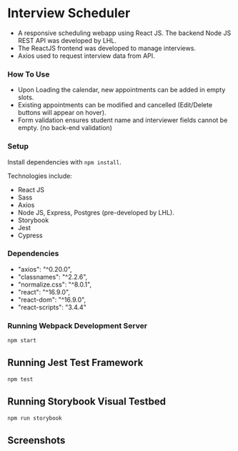 # Interview Scheduler


- A responsive scheduling webapp using React JS. The backend Node JS REST API was developed by LHL. 
- The ReactJS frontend was developed to manage interviews.
- Axios used to request interview data from API.

### How To Use

- Upon Loading the calendar, new appointments can be added in empty slots.
- Existing appointments can be modified and cancelled (Edit/Delete buttons will appear on hover).
- Form validation ensures student name and interviewer fields cannot be empty. (no back-end validation)

### Setup

Install dependencies with `npm install`.

Technologies include:

- React JS
- Sass
- Axios
- Node JS, Express, Postgres (pre-developed by LHL).
- Storybook
- Jest
- Cypress

### Dependencies

- "axios": "^0.20.0",
- "classnames": "^2.2.6",
- "normalize.css": "^8.0.1",
- "react": "^16.9.0",
- "react-dom": "^16.9.0",
- "react-scripts": "3.4.4"

### Running Webpack Development Server

```sh
npm start
```

## Running Jest Test Framework

```sh
npm test
```

## Running Storybook Visual Testbed

```sh
npm run storybook
```


## Screenshots